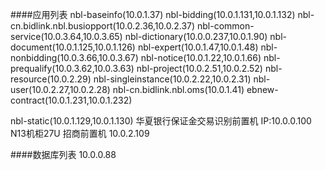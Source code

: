 ####应用列表
nbl-baseinfo(10.0.1.37)
nbl-bidding(10.0.1.131,10.0.1.132)
nbl-cn.bidlink.nbl.busiopport(10.0.2.36,10.0.2.37)
nbl-common-service(10.0.3.64,10.0.3.65)
nbl-dictionary(10.0.0.237,10.0.1.90)
nbl-document(10.0.1.125,10.0.1.126)
nbl-expert(10.0.1.47,10.0.1.48)
nbl-nonbidding(10.0.3.66,10.0.3.67)
nbl-notice(10.0.1.22,10.0.1.66)
nbl-prequalify(10.0.3.62,10.0.3.63)
nbl-project(10.0.2.51,10.0.2.52)
nbl-resource(10.0.2.29)
nbl-singleinstance(10.0.2.22,10.0.2.31)
nbl-user(10.0.2.27,10.0.2.28)
nbl-cn.bidlink.nbl.oms(10.0.1.41)
ebnew-contract(10.0.1.231,10.0.1.232)

nbl-static(10.0.1.129,10.0.1.130)
华夏银行保证金交易识别前置机 IP:10.0.0.100 N13机柜27U
招商前置机 10.0.2.109 

####数据库列表
10.0.0.88
